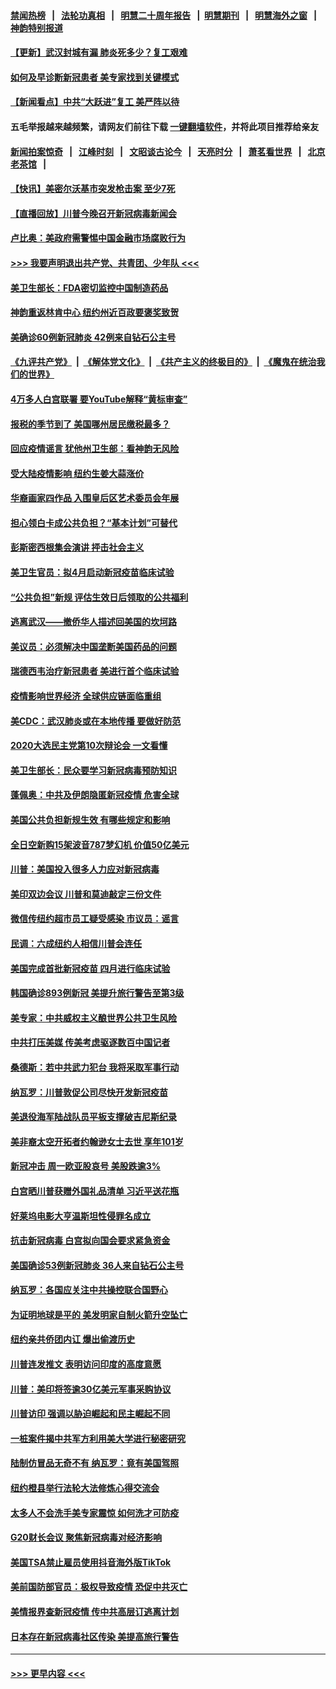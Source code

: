 #### [禁闻热榜](热点新闻.md?=0)  &nbsp;&nbsp;|&nbsp;&nbsp; [法轮功真相](https://github.com/gfw-breaker/truth/blob/master/README.md?=0) &nbsp;&nbsp;|&nbsp;&nbsp; [明慧二十周年报告](https://github.com/gfw-breaker/mh-reports/blob/master/README.md?=0) &nbsp;&nbsp;|&nbsp;&nbsp;[明慧期刊](https://github.com/gfw-breaker/mh-qikan) &nbsp;&nbsp;|&nbsp;&nbsp; [明慧海外之窗](https://github.com/gfw-breaker/mh-news/blob/master/README.md?=0) &nbsp;&nbsp;|&nbsp;&nbsp; [神韵特别报道](https://github.com/gfw-breaker/mh-news/blob/master/shenyun.md?=0)
#### [【更新】武汉封城有漏 肺炎死多少？复工艰难](../pages/nsc412/n11890652.md?t=02271002) 
#### [如何及早诊断新冠患者 美专家找到关键模式](../pages/nsc412/n11898626.md?t=02271002) 
#### [【新闻看点】中共“大跃进”复工 美严阵以待](../pages/nsc412/n11898221.md?t=02271002) 
#### 五毛举报越来越频繁，请网友们前往下载 [一键翻墙软件](https://github.com/gfw-breaker/ssr-accounts)，并将此项目推荐给亲友
#### [新闻拍案惊奇](https://github.com/gfw-breaker/banned-news/blob/master/pages/link4.md) &nbsp;&nbsp;|&nbsp;&nbsp; [江峰时刻](https://github.com/gfw-breaker/banned-news/blob/master/pages/link4.md) &nbsp;&nbsp;|&nbsp;&nbsp; [文昭谈古论今](https://github.com/gfw-breaker/banned-news/blob/master/pages/link4.md) &nbsp;&nbsp;|&nbsp;&nbsp; [天亮时分](https://github.com/gfw-breaker/banned-news/blob/master/pages/link4.md) &nbsp;&nbsp;|&nbsp;&nbsp; [萧茗看世界](https://github.com/gfw-breaker/banned-news/blob/master/pages/link4.md) &nbsp;&nbsp;|&nbsp;&nbsp; [北京老茶馆](https://github.com/gfw-breaker/banned-news/blob/master/pages/link4.md) &nbsp;&nbsp;|&nbsp;&nbsp; 
#### [【快讯】美密尔沃基市突发枪击案 至少7死](../pages/nsc412/n11898687.md?t=02271002) 
#### [【直播回放】川普今晚召开新冠病毒新闻会](../pages/nsc412/n11898088.md?t=02271002) 
#### [卢比奥：美政府需警惕中国金融市场腐败行为](../pages/nsc412/n11898327.md?t=02271002) 
#### [>>> 我要声明退出共产党、共青团、少年队 <<<](https://github.com/begood0513/goodnews/blob/master/quit/letter.md) 
#### [美卫生部长：FDA密切监控中国制造药品](../pages/nsc412/n11898231.md?t=02271002) 
#### [神韵重返林肯中心 纽约州近百政要褒奖致贺](../pages/nsc412/n11893366.md?t=02271002) 
#### [美确诊60例新冠肺炎 42例来自钻石公主号](../pages/nsc412/n11898098.md?t=02271002) 
#### [《九评共产党》](https://github.com/begood0513/9ping.md/blob/master/README.md) &nbsp;|&nbsp; [《解体党文化》](../../../../jtdwh.md/blob/master/README.md)  &nbsp;|&nbsp; [《共产主义的终极目的》](../../../../gczydzjmd.md/blob/master/README.md) &nbsp;|&nbsp; [《魔鬼在统治我们的世界》](../../../../mgztzwmdsj.md/blob/master/README.md) 
#### [4万多人白宫联署 要YouTube解释“黄标审查”](../pages/nsc412/n11897803.md?t=02271002) 
#### [报税的季节到了 美国哪州居民缴税最多？](../pages/nsc412/n11897626.md?t=02271002) 
#### [回应疫情谣言 犹他州卫生部：看神韵无风险](../pages/nsc412/n11896078.md?t=02271002) 
#### [受大陆疫情影响  纽约生姜大蒜涨价](../pages/nsc412/n11896485.md?t=02271002) 
#### [华裔画家四作品  入围皇后区艺术委员会年展](../pages/nsc412/n11896497.md?t=02271002) 
#### [担心领白卡成公共负担？“基本计划”可替代](../pages/nsc412/n11896478.md?t=02271002) 
#### [彭斯密西根集会演讲 抨击社会主义](../pages/nsc412/n11896543.md?t=02271002) 
#### [美卫生官员：拟4月启动新冠疫苗临床试验](../pages/nsc412/n11896357.md?t=02271002) 
#### [“公共负担”新规  评估生效日后领取的公共福利](../pages/nsc412/n11893847.md?t=02271002) 
#### [逃离武汉——撤侨华人描述回美国的坎坷路](../pages/nsc412/n11895897.md?t=02271002) 
#### [美议员：必须解决中国垄断美国药品的问题](../pages/nsc412/n11895991.md?t=02271002) 
#### [瑞德西韦治疗新冠患者 美进行首个临床试验](../pages/nsc412/n11895845.md?t=02271002) 
#### [疫情影响世界经济 全球供应链面临重组](../pages/nsc412/n11895634.md?t=02271002) 
#### [美CDC：武汉肺炎或在本地传播 要做好防范](../pages/nsc412/n11895597.md?t=02271002) 
#### [2020大选民主党第10次辩论会 一文看懂](../pages/nsc412/n11895486.md?t=02271002) 
#### [美卫生部长：民众要学习新冠病毒预防知识](../pages/nsc412/n11895308.md?t=02271002) 
#### [蓬佩奥：中共及伊朗隐匿新冠疫情 危害全球](../pages/nsc412/n11895492.md?t=02271002) 
#### [美国公共负担新规生效 有哪些规定和影响](../pages/nsc412/n11893866.md?t=02271002) 
#### [全日空新购15架波音787梦幻机 价值50亿美元](../pages/nsc412/n11895154.md?t=02271002) 
#### [川普：美国投入很多人力应对新冠病毒](../pages/nsc412/n11894977.md?t=02271002) 
#### [美印双边会议 川普和莫迪敲定三份文件](../pages/nsc412/n11894247.md?t=02271002) 
#### [微信传纽约超市员工疑受感染  市议员：谣言](../pages/nsc412/n11893861.md?t=02271002) 
#### [民调：六成纽约人相信川普会连任](../pages/nsc412/n11893884.md?t=02271002) 
#### [美国完成首批新冠疫苗 四月进行临床试验](../pages/nsc412/n11893526.md?t=02271002) 
#### [韩国确诊893例新冠 美提升旅行警告至第3级](../pages/nsc412/n11893662.md?t=02271002) 
#### [美专家：中共威权主义酿世界公共卫生风险](../pages/nsc412/n11893474.md?t=02271002) 
#### [中共打压美媒 传美考虑驱逐数百中国记者](../pages/nsc412/n11893178.md?t=02271002) 
#### [桑德斯：若中共武力犯台 我将采取军事行动](../pages/nsc412/n11893282.md?t=02271002) 
#### [纳瓦罗：川普敦促公司尽快开发新冠疫苗](../pages/nsc412/n11893211.md?t=02271002) 
#### [美退役海军陆战队员平板支撑破吉尼斯纪录](../pages/nsc412/n11893022.md?t=02271002) 
#### [美非裔太空开拓者约翰逊女士去世 享年101岁](../pages/nsc412/n11892917.md?t=02271002) 
#### [新冠冲击 周一欧亚股哀号 美股跌逾3%](../pages/nsc412/n11892648.md?t=02271002) 
#### [白宫晒川普获赠外国礼品清单 习近平送花瓶](../pages/nsc412/n11892985.md?t=02271002) 
#### [好莱坞电影大亨温斯坦性侵罪名成立](../pages/nsc412/n11892907.md?t=02271002) 
#### [抗击新冠病毒 白宫拟向国会要求紧急资金](../pages/nsc412/n11892943.md?t=02271002) 
#### [美国确诊53例新冠肺炎 36人来自钻石公主号](../pages/nsc412/n11892877.md?t=02271002) 
#### [纳瓦罗：各国应关注中共操控联合国野心](../pages/nsc412/n11892856.md?t=02271002) 
#### [为证明地球是平的 美发明家自制火箭升空坠亡](../pages/nsc412/n11892645.md?t=02271002) 
#### [纽约亲共侨团内讧 爆出偷渡历史](../pages/nsc412/n11891235.md?t=02271002) 
#### [川普连发推文 表明访问印度的高度意愿](../pages/nsc412/n11891927.md?t=02271002) 
#### [川普：美印将签逾30亿美元军事采购协议](../pages/nsc412/n11892494.md?t=02271002) 
#### [川普访印 强调以胁迫崛起和民主崛起不同](../pages/nsc412/n11891855.md?t=02271002) 
#### [一桩案件揭中共军方利用美大学进行秘密研究](../pages/nsc412/n11891206.md?t=02271002) 
#### [陆制仿冒品无奇不有 纳瓦罗：竟有美国驾照](../pages/nsc412/n11890953.md?t=02271002) 
#### [纽约橙县举行法轮大法修炼心得交流会](../pages/nsc412/n11890760.md?t=02271002) 
#### [太多人不会洗手美专家震惊 如何洗才可防疫](../pages/nsc412/n11875866.md?t=02271002) 
#### [G20财长会议 聚焦新冠病毒对经济影响](../pages/nsc412/n11890400.md?t=02271002) 
#### [美国TSA禁止雇员使用抖音海外版TikTok](../pages/nsc412/n11890500.md?t=02271002) 
#### [美前国防部官员：极权导致疫情 恐促中共灭亡](../pages/nsc412/n11889092.md?t=02271002) 
#### [美情报界查新冠疫情 传中共高层订逃离计划](../pages/nsc412/n11888161.md?t=02271002) 
#### [日本存在新冠病毒社区传染 美提高旅行警告](../pages/nsc412/n11889917.md?t=02271002) 

----
#### [ >>> 更早内容 <<< ](../indexes/nsc412-earlier.md)
